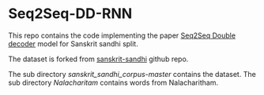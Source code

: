 # Seq2Seq-DD-RNN

This repo contains the code implementing the paper [Seq2Seq Double decoder](https://arxiv.org/pdf/1801.00428.pdf) model for Sanskrit sandhi split.

The dataset is forked from [sanskrit-sandhi](https://github.com/sanskrit-sandhi/sanskrit_sandhi_corpus) github repo.

The sub directory _sanskrit_sandhi_corpus-master_ contains the dataset.
The sub directory _Nalacharitam_ contains words from Nalacharitham.
